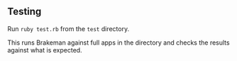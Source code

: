 ## Testing

Run `ruby test.rb` from the `test` directory.

This runs Brakeman against full apps in the directory and checks the results against what is expected.
